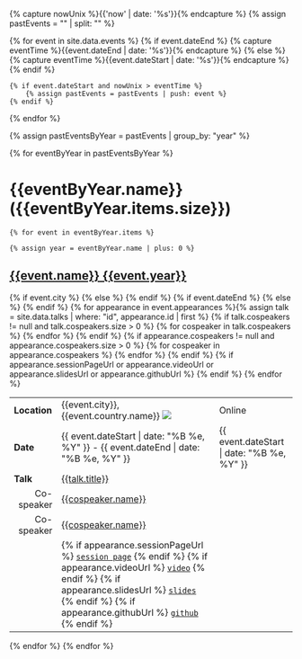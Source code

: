 
{% capture nowUnix %}{{'now' | date: '%s'}}{% endcapture %}
{% assign pastEvents = "" | split: "" %}

{% for event in site.data.events %}
    {% if event.dateEnd %}
        {% capture eventTime %}{{event.dateEnd | date: '%s'}}{% endcapture %}
    {% else %}
        {% capture eventTime %}{{event.dateStart | date: '%s'}}{% endcapture %}
    {% endif %}

    {% if event.dateStart and nowUnix > eventTime %}
        {% assign pastEvents = pastEvents | push: event %}
    {% endif %}
{% endfor %}

{% assign pastEventsByYear = pastEvents | group_by: "year" %}

{% for eventByYear in pastEventsByYear %}

# [](#{{eventByYear.name}}){{eventByYear.name}} ({{eventByYear.items.size}})

    {% for event in eventByYear.items %}

    {% assign year = eventByYear.name | plus: 0 %}
## [](#{{event.id}})[{{event.name}} {{event.year}}]({{event.url}})

<table>
    <tr>
        <td><strong>Location</strong></td>
        {% if event.city %}
            <td>{{event.city}}, {{event.country.name}} <img src="images/flags/{{event.country.flag}}.gif"/></td>
        {% else %}
            <td>Online</td>
        {% endif %}
    </tr>
    <tr>
        <td><strong>Date</strong></td>
        {% if event.dateEnd %}
            <td>{{ event.dateStart | date: "%B %e, %Y" }} - {{ event.dateEnd | date: "%B %e, %Y" }}</td>
        {% else %}
            <td >{{ event.dateStart | date: "%B %e, %Y" }}</td>
        {% endif %}
    </tr>
    {% for appearance in event.appearances %}{% assign talk = site.data.talks | where: "id", appearance.id | first %}    
        <tr>
            <td><strong>Talk</strong></td>
            <td><a href="talks#{{talk.id}}">{{talk.title}}</a></td>
        </tr>
        {% if talk.cospeakers != null and talk.cospeakers.size > 0 %}
            {% for cospeaker in talk.cospeakers %}
            <tr>
                <td style="text-align: right">Co-speaker</td>
                <td><a href="{{cospeaker.twitterUrl}}" target="_blank">{{cospeaker.name}}</a></td>
            </tr>
            {% endfor %}
        {% endif %}
        {% if appearance.cospeakers != null and appearance.cospeakers.size > 0 %}
            {% for cospeaker in appearance.cospeakers %}
            <tr>
                <td style="text-align: right">Co-speaker</td>
                <td><a href="{{cospeaker.twitterUrl}}" target="_blank">{{cospeaker.name}}</a></td>
            </tr>
            {% endfor %}
        {% endif %}
        {% if appearance.sessionPageUrl or appearance.videoUrl or appearance.slidesUrl or appearance.githubUrl %}
            <tr>
                <td>&nbsp;</td>
                <td>
                    {% if appearance.sessionPageUrl %}
                        <a target="_blank" href="{{appearance.sessionPageUrl}}"><code>session page</code></a>
                    {% endif %}
                    {% if appearance.videoUrl %}
                        <a target="_blank" href="{{appearance.videoUrl}}"><code>video</code></a>
                    {% endif %}
                    {% if appearance.slidesUrl %}
                        <a target="_blank" href="{{appearance.slidesUrl}}"><code>slides</code></a>
                    {% endif %}
                    {% if appearance.githubUrl %}
                        <a target="_blank" href="{{appearance.githubUrl}}"><code>github</code></a>
                    {% endif %}
                </td>
            </tr>  
        {% endif %}  
    {% endfor %}
</table>
    {% endfor %}
{% endfor %}
